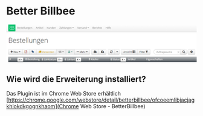 # Better Billbee
![Preview](https://github.com/iMaxxx/BetterBillbee/blob/master/Preview.png)



## Wie wird die Erweiterung installiert? 
Das Plugin ist im Chrome Web Store erhältlich
[https://chrome.google.com/webstore/detail/betterbillbee/ofcoeemlibjacjagkhlokdkgognkhaom](Chrome Web Store - BetterBillbee)

